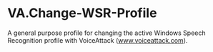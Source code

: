 # VA.Change-WSR-Profile
A general purpose profile for changing the active Windows Speech Recognition profile with VoiceAttack (www.voiceattack.com).
